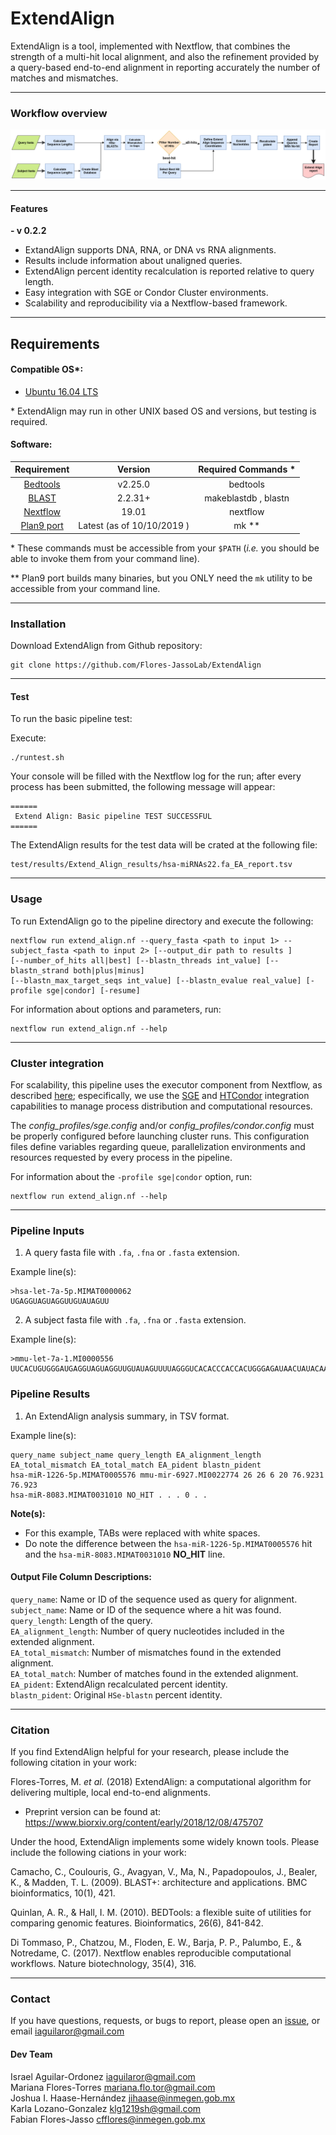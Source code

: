 ExtendAlign
===========
ExtendAlign is a tool, implemented with Nextflow, that combines the strength of a multi-hit local alignment,
and also the refinement provided by a query-based end-to-end alignment in reporting accurately the number of matches and mismatches.

---

### Workflow overview
![General Workflow](dev_notes/Workflow.png)

---

#### Features
**- v 0.2.2**

* ExtandAlign supports DNA, RNA, or DNA  vs RNA alignments.
* Results include information about unaligned queries.
* ExtendAlign percent identity recalculation is reported relative to query length.
* Easy integration with SGE or Condor Cluster environments.
* Scalability and reproducibility via a Nextflow-based framework.

---

## Requirements
#### Compatible OS*:
* [Ubuntu 16.04 LTS](http://releases.ubuntu.com/16.04/)

\* ExtendAlign may run in other UNIX based OS and versions, but testing is required.

#### Software:
| Requirement | Version  | Required Commands * |
|:---------:|:--------:|:-------------------:|
| [Bedtools](https://bedtools.readthedocs.io/en/latest/content/installation.html) | v2.25.0 | bedtools |
| [BLAST](https://www.ncbi.nlm.nih.gov/books/NBK52640/) | 2.2.31+ | makeblastdb , blastn |
| [Nextflow](https://www.nextflow.io/docs/latest/getstarted.html) | 19.01 | nextflow |
| [Plan9 port](https://github.com/9fans/plan9port) | Latest (as of 10/10/2019 ) | mk ** |

\* These commands must be accessible from your `$PATH` (*i.e.* you should be able to invoke them from your command line).  

\** Plan9 port builds many binaries, but you ONLY need the `mk` utility to be accessible from your command line.

---

### Installation
Download ExtendAlign from Github repository:  
```
git clone https://github.com/Flores-JassoLab/ExtendAlign
```

---

#### Test
To run the basic pipeline test:

Execute:
```
./runtest.sh
```

Your console will be filled with the Nextflow log for the run; after every process has been submitted, the following message will appear:
```
======
 Extend Align: Basic pipeline TEST SUCCESSFUL
======
```

The ExtendAlign results for the test data will be crated at the following file:
```
test/results/Extend_Align_results/hsa-miRNAs22.fa_EA_report.tsv
```

---

### Usage
To run ExtendAlign go to the pipeline directory and execute the following:
```
nextflow run extend_align.nf --query_fasta <path to input 1> --subject_fasta <path to input 2> [--output_dir path to results ]
[--number_of_hits all|best] [--blastn_threads int_value] [--blastn_strand both|plus|minus]
[--blastn_max_target_seqs int_value] [--blastn_evalue real_value] [-profile sge|condor] [-resume]
```

For information about options and parameters, run:
```
nextflow run extend_align.nf --help
```

---

### Cluster integration
For scalability, this pipeline uses the executor component from Nextflow, as described [here](https://www.nextflow.io/docs/latest/executor.html);
especifically, we use the [SGE](https://www.nextflow.io/docs/latest/executor.html#sge) and [HTCondor](https://www.nextflow.io/docs/latest/executor.html#htcondor)
integration capabilities to manage process distribution and computational resources.

The _config_profiles/sge.config_ and/or _config_profiles/condor.config_ must be properly configured before launching cluster runs.
This configuration files define variables regarding queue, parallelization environments and resources requested by every process in the pipeline.  

For information about the `-profile sge|condor` option, run:
```
nextflow run extend_align.nf --help
```

---

### Pipeline Inputs
1. A query fasta file with `.fa`, `.fna` or `.fasta` extension.  

Example line(s):
```
>hsa-let-7a-5p.MIMAT0000062
UGAGGUAGUAGGUUGUAUAGUU
```

2. A subject fasta file with `.fa`, `.fna` or `.fasta` extension.  

Example line(s):
```
>mmu-let-7a-1.MI0000556
UUCACUGUGGGAUGAGGUAGUAGGUUGUAUAGUUUUAGGGUCACACCCACCACUGGGAGAUAACUAUACAAUCUACUGUCUUUCCUAAGGUGAU
```

### Pipeline Results
1. An ExtendAlign analysis summary, in TSV format.  

Example line(s):
```
query_name subject_name query_length EA_alignment_length EA_total_mismatch EA_total_match EA_pident blastn_pident
hsa-miR-1226-5p.MIMAT0005576 mmu-mir-6927.MI0022774 26 26 6 20 76.9231 76.923
hsa-miR-8083.MIMAT0031010 NO_HIT . . . 0 . .
```

**Note(s):**
* For this example, TABs were replaced with white spaces.
* Do note the difference between the `hsa-miR-1226-5p.MIMAT0005576` hit and the `hsa-miR-8083.MIMAT0031010` **NO_HIT** line.

#### Output File Column Descriptions:
`query_name`: Name or ID of the sequence used as query for alignment.  
`subject_name`: Name or ID of the sequence where a hit was found.  
`query_length`: Length of the query.  
`EA_alignment_length`: Number of query nucleotides included in the extended alignment.  
`EA_total_mismatch`: Number of mismatches found in the extended alignment.  
`EA_total_match`: Number of matches found in the extended alignment.  
`EA_pident`: ExtendAlign recalculated percent identity.  
`blastn_pident`: Original `HSe-blastn` percent identity.  

---

### Citation
If you find ExtendAlign helpful for your research, please include the following citation in your work:  

Flores-Torres, M. *et al.* (2018) ExtendAlign: a computational algorithm for delivering multiple, local end-to-end alignments.

* Preprint version can be found at:
<https://www.biorxiv.org/content/early/2018/12/08/475707>   

Under the hood, ExtendAlign implements some widely known tools. Please include the following ciations in your work:

Camacho, C., Coulouris, G., Avagyan, V., Ma, N., Papadopoulos, J., Bealer, K., & Madden, T. L. (2009). BLAST+: architecture and applications. BMC bioinformatics, 10(1), 421.

Quinlan, A. R., & Hall, I. M. (2010). BEDTools: a flexible suite of utilities for comparing genomic features. Bioinformatics, 26(6), 841-842.

Di Tommaso, P., Chatzou, M., Floden, E. W., Barja, P. P., Palumbo, E., & Notredame, C. (2017). Nextflow enables reproducible computational workflows. Nature biotechnology, 35(4), 316.

---

### Contact
If you have questions, requests, or bugs to report, please open an [issue](https://github.com/Flores-JassoLab/ExtendAlign/issues), or email
<iaguilaror@gmail.com>

#### Dev Team
Israel Aguilar-Ordonez <iaguilaror@gmail.com>   
Mariana Flores-Torres <mariana.flo.tor@gmail.com>  
Joshua I. Haase-Hernández <jihaase@inmegen.gob.mx>  
Karla Lozano-Gonzalez <klg1219sh@gmail.com>   
Fabian Flores-Jasso <cfflores@inmegen.gob.mx>  
